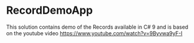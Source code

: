 # RecordDemoApp
This solution contains demo of the Records available in C# 9 and is based on the youtube video https://www.youtube.com/watch?v=9Byvwa9yF-I

